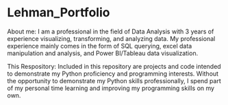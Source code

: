 # Lehman_Portfolio
  
  About me:
I am a professional in the field of Data Analysis with 3 years of experience visualizing, transforming, and analyzing data. My professional experience mainly comes in the form of SQL querying, excel data manipulation and analysis, and Power BI/Tableau data visualization. 

  This Respository:
Included in this repository are projects and code intended to demonstrate my Python proficiency and programming interests. Without the opportunity to demonstrate my Python skills professionally, I spend part of my personal time learning and improving my programming skills on my own.
